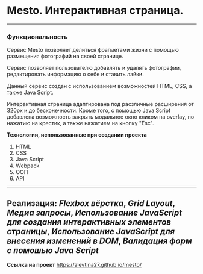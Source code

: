 # Mesto. Интерактивная страница.
---
### Функциональность
Сервис Mesto позволяет делиться фрагметами жизни с помощью размещения фотографий на своей странице.

Сервис позволяет пользователю добавлять и удалять фотографии, редактировать информацию о себе и ставить лайки.

Данный сервис создан с использованием возможностей HTML, CSS, а также Java Script.

Интерактивная страница адаптирована под расзличные расширения от 320px и до бесконечности.
Кроме того, с помощью Java Script добавлена возможность закрыть модальное окно кликом на overlay, по нажатию на крестик, а также нажатием на кнопку "Esc".

**Технологии, использованные при создании проекта**
1. HTML
2. CSS
3. Java Script
4. Webpack
5. ООП
6. API
---
**Реализация**:
*Flexbox вёрстка*,
*Grid Layout*,
*Медиа запросы*,
*Использование JavaScript для создания интерактивных элементов страницы*,
*Использование JavaScript для внесения изменений в DOM*,
*Валидация форм с помошью Java Script*
---

**Ссылка на проект**
https://alevtina27.github.io/mesto/
